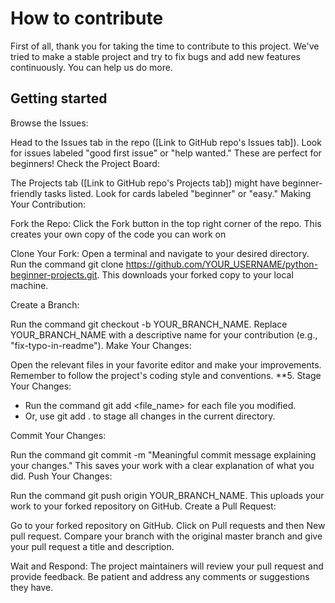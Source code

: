 # How to contribute
First of all, thank you for taking the time to contribute to this project. We've tried to make a stable project and try to fix bugs and add new features continuously. You can help us do more.

## Getting started
Browse the Issues:

Head to the Issues tab in the repo ([Link to GitHub repo's Issues tab]).
Look for issues labeled "good first issue" or "help wanted." These are perfect for beginners!
Check the Project Board:

The Projects tab ([Link to GitHub repo's Projects tab]) might have beginner-friendly tasks listed.
Look for cards labeled "beginner" or "easy."
Making Your Contribution:

Fork the Repo:
Click the Fork button in the top right corner of the repo.
This creates your own copy of the code you can work on

Clone Your Fork:
Open a terminal and navigate to your desired directory.
Run the command git clone https://github.com/YOUR_USERNAME/python-beginner-projects.git.
This downloads your forked copy to your local machine.

Create a Branch:

Run the command git checkout -b YOUR_BRANCH_NAME.
Replace YOUR_BRANCH_NAME with a descriptive name for your contribution (e.g., "fix-typo-in-readme").
Make Your Changes:

Open the relevant files in your favorite editor and make your improvements.
Remember to follow the project's coding style and conventions.
**5.  Stage Your Changes:
* Run the command git add <file_name> for each file you modified.
* Or, use git add . to stage all changes in the current directory.

Commit Your Changes:

Run the command git commit -m "Meaningful commit message explaining your changes."
This saves your work with a clear explanation of what you did.
Push Your Changes:

Run the command git push origin YOUR_BRANCH_NAME.
This uploads your work to your forked repository on GitHub.
Create a Pull Request:

Go to your forked repository on GitHub.
Click on Pull requests and then New pull request.
Compare your branch with the original master branch and give your pull request a title and description.

Wait and Respond:
The project maintainers will review your pull request and provide feedback.
Be patient and address any comments or suggestions they have.

